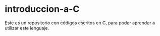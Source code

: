 # introduccion-a-C
Este es un repositorio con códigos escritos en C, para poder aprender a utilizar este lenguaje.
